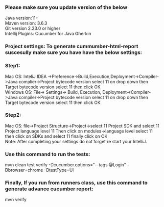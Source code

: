 
### Please make sure you update version of the below<br>
Java version:11+<br>
Maven version: 3.6.3<br>
Git version 2.23.0 or higher<br>
Intellij Plugins: Cucumber for Java
                  Gherkin

### Project settings: To generate cummumber-html-report suscesully make sure you have have the below settings:

### Step1:
Mac OS: InteliJ IDEA ->Preference->Build,Execution,Deployment->Compiler->Java complier->Project bytecode version select 11 on drop down  then Target bytecode version select 11 then click OK<br>
Windows OS: File-> Settings-> Build, Execution, Deployment->Compiler->Java compiler->Project bytecode version select 11 on drop down  then Target bytecode version select 11 then click OK

### Step2:
Mac OS: file->Project Structure->Project->select 11 Project SDK and select 11 Project language level 11 Then click on modules->language level select 11 then click on SDKs and select 11 finally click on OK<br>
Note: After completing your settings do not forget re start your IntelliJ.

### Use this command to run the tests:
mvn clean test verify -Dcucumber.options="--tags @Login" -Dbrowser=chrome -DtestType=UI 

### Finally, If you run from runners class, use this command to generate advance cucumber report:
mvn verify

